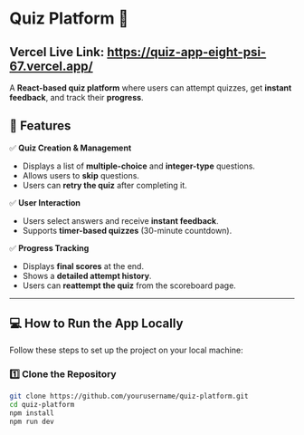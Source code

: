# **Quiz Platform** 🎯  

## **Vercel Live Link:** https://quiz-app-eight-psi-67.vercel.app/

A **React-based quiz platform** where users can attempt quizzes, get **instant feedback**, and track their **progress**.  

## **🚀 Features**
✅ **Quiz Creation & Management**  
- Displays a list of **multiple-choice** and **integer-type** questions.  
- Allows users to **skip** questions.  
- Users can **retry the quiz** after completing it.  

✅ **User Interaction**  
- Users select answers and receive **instant feedback**.  
- Supports **timer-based quizzes** (30-minute countdown).  

✅ **Progress Tracking**  
- Displays **final scores** at the end.  
- Shows a **detailed attempt history**.  
- Users can **reattempt the quiz** from the scoreboard page.  

---

## **💻 How to Run the App Locally**  
Follow these steps to set up the project on your local machine:  

### **1️⃣ Clone the Repository**  
```sh
git clone https://github.com/yourusername/quiz-platform.git
cd quiz-platform
npm install
npm run dev
